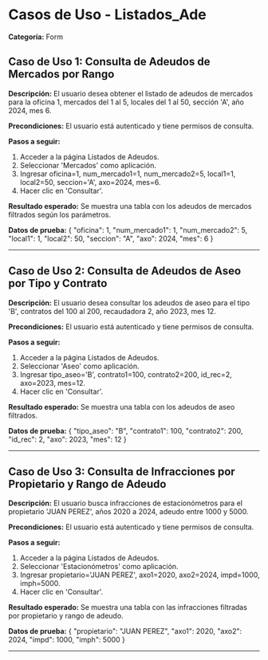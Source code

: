 # Casos de Uso - Listados_Ade

**Categoría:** Form

## Caso de Uso 1: Consulta de Adeudos de Mercados por Rango

**Descripción:** El usuario desea obtener el listado de adeudos de mercados para la oficina 1, mercados del 1 al 5, locales del 1 al 50, sección 'A', año 2024, mes 6.

**Precondiciones:**
El usuario está autenticado y tiene permisos de consulta.

**Pasos a seguir:**
1. Acceder a la página Listados de Adeudos.
2. Seleccionar 'Mercados' como aplicación.
3. Ingresar oficina=1, num_mercado1=1, num_mercado2=5, local1=1, local2=50, seccion='A', axo=2024, mes=6.
4. Hacer clic en 'Consultar'.

**Resultado esperado:**
Se muestra una tabla con los adeudos de mercados filtrados según los parámetros.

**Datos de prueba:**
{ "oficina": 1, "num_mercado1": 1, "num_mercado2": 5, "local1": 1, "local2": 50, "seccion": "A", "axo": 2024, "mes": 6 }

---

## Caso de Uso 2: Consulta de Adeudos de Aseo por Tipo y Contrato

**Descripción:** El usuario desea consultar los adeudos de aseo para el tipo 'B', contratos del 100 al 200, recaudadora 2, año 2023, mes 12.

**Precondiciones:**
El usuario está autenticado y tiene permisos de consulta.

**Pasos a seguir:**
1. Acceder a la página Listados de Adeudos.
2. Seleccionar 'Aseo' como aplicación.
3. Ingresar tipo_aseo='B', contrato1=100, contrato2=200, id_rec=2, axo=2023, mes=12.
4. Hacer clic en 'Consultar'.

**Resultado esperado:**
Se muestra una tabla con los adeudos de aseo filtrados.

**Datos de prueba:**
{ "tipo_aseo": "B", "contrato1": 100, "contrato2": 200, "id_rec": 2, "axo": 2023, "mes": 12 }

---

## Caso de Uso 3: Consulta de Infracciones por Propietario y Rango de Adeudo

**Descripción:** El usuario busca infracciones de estacionómetros para el propietario 'JUAN PEREZ', años 2020 a 2024, adeudo entre 1000 y 5000.

**Precondiciones:**
El usuario está autenticado y tiene permisos de consulta.

**Pasos a seguir:**
1. Acceder a la página Listados de Adeudos.
2. Seleccionar 'Estacionómetros' como aplicación.
3. Ingresar propietario='JUAN PEREZ', axo1=2020, axo2=2024, impd=1000, imph=5000.
4. Hacer clic en 'Consultar'.

**Resultado esperado:**
Se muestra una tabla con las infracciones filtradas por propietario y rango de adeudo.

**Datos de prueba:**
{ "propietario": "JUAN PEREZ", "axo1": 2020, "axo2": 2024, "impd": 1000, "imph": 5000 }

---

